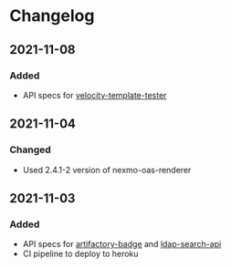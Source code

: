 # Changelog

## 2021-11-08
### Added
- API specs for [velocity-template-tester](https://velocity-template-tester.herokuapp.com)

## 2021-11-04
### Changed
- Used 2.4.1-2 version of nexmo-oas-renderer

## 2021-11-03
### Added
- API specs for [artifactory-badge](https://github.com/devatherock/artifactory-badge) and [ldap-search-api](https://github.com/devatherock/ldap-search-api)
- CI pipeline to deploy to heroku